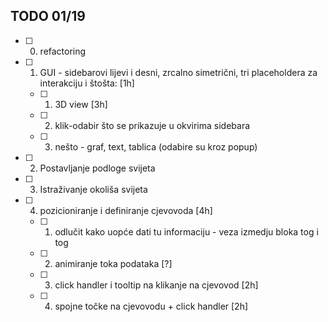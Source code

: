 TODO 01/19
---
- [ ] 0. refactoring
- [ ] 1. GUI - sidebarovi lijevi i desni, zrcalno simetrični, tri placeholdera za interakciju i štošta: [1h]
    - [ ] 1. 3D view [3h]
    - [ ] 2. klik-odabir što se prikazuje u okvirima sidebara
    - [ ] 3. nešto - graf, text, tablica (odabire su kroz popup)
- [ ] 2. Postavljanje podloge svijeta
- [ ] 3. Istraživanje okoliša svijeta
- [ ] 4. pozicioniranje i definiranje cjevovoda [4h]
    - [ ] 1. odlučit kako uopće dati tu informaciju - veza izmedju bloka tog i tog
    - [ ] 2. animiranje toka podataka [?]
    - [ ] 3. click handler i tooltip na klikanje na cjevovod [2h]
    - [ ] 4. spojne točke na cjevovodu + click handler [2h]
